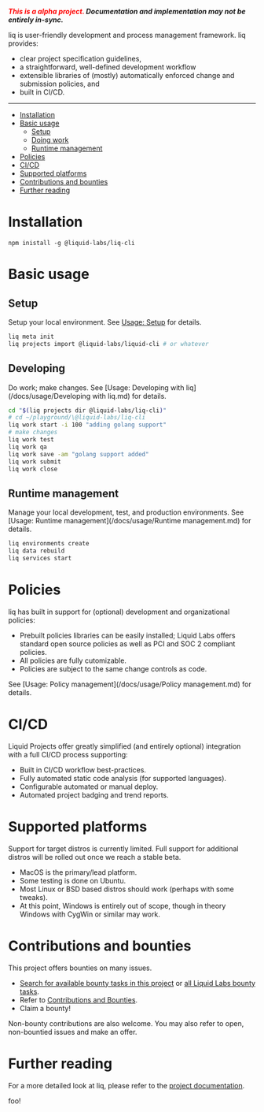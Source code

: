 **_<span style="color:red">This is a alpha project.</span> Documentation and implementation may not be entirely in-sync._**

liq is user-friendly development and process management framework. liq provides:
* clear project specification guidelines,
* a straightforward, well-defined development workflow
* extensible libraries of (mostly) automatically enforced change and submission policies, and
* built in CI/CD.

___

* [Installation](#installation)
* [Basic usage](#basic-usage)
   * [Setup](#setup)
   * [Doing work](#doing-work)
   * [Runtime management](#runtime-management)
* [Policies](#policies)
* [CI/CD](#cicd)
* [Supported platforms](#supported-platforms)
* [Contributions and bounties](#contributions-and-bounties)
* [Further reading](#further-reading)

# Installation

`npm inistall -g @liquid-labs/liq-cli`

# Basic usage

## Setup

Setup your local environment. See [Usage: Setup](/docs/usage/Setup.md) for details.
 ```bash
 liq meta init
 liq projects import @liquid-labs/liquid-cli # or whatever
```

## Developing

Do work; make changes. See [Usage: Developing with liq](/docs/usage/Developing with liq.md) for details.
 ```bash
 cd "$(liq projects dir @liquid-labs/liq-cli)"
 # cd ~/playground/\@liquid-labs/liq-cli
 liq work start -i 100 "adding golang support"
 # make changes
 liq work test
 liq work qa
 liq work save -am "golang support added"
 liq work submit
 liq work close
 ```

## Runtime management

Manage your local development, test, and production environments. See [Usage: Runtime management](/docs/usage/Runtime management.md) for details.
```bash
liq environments create
liq data rebuild
liq services start
```

# Policies

liq has built in support for (optional) development and organizational policies:

* Prebuilt policies libraries can be easily installed; Liquid Labs offers standard open source policies as well as PCI and SOC 2 compliant policies.
* All policies are fully cutomizable.
* Policies are subject to the same change controls as code.

See [Usage: Policy management](/docs/usage/Policy management.md) for details.

# CI/CD

Liquid Projects offer greatly simplified (and entirely optional) integration with a full CI/CD process supporting:

* Built in CI/CD workflow best-practices.
* Fully automated static code analysis (for supported languages).
* Configurable automated or manual deploy.
* Automated project badging and trend reports.

# Supported platforms

Support for target distros is currently limited. Full support for additional distros will be rolled out once we reach a stable beta.

* MacOS is the primary/lead platform.
* Some testing is done on Ubuntu.
* Most Linux or BSD based distros should work (perhaps with some tweaks).
* At this point, Windows is entirely out of scope, though in theory Windows with CygWin or similar may work.

# Contributions and bounties

This project offers bounties on many issues.

* [Search for available bounty tasks in this project](https://github.com/liquid-labs/liq-cli/issues?utf8=%E2%9C%93&q=is%3Aissue+is%3Aopen+no%3Aassignee+label%3Abounty) or [all Liquid Labs bounty tasks](https://github.com/issues?utf8=%E2%9C%93&q=is%3Aopen+is%3Aissue+org%3Aliquid-labs+archived%3Afalse+label%3Abounty).
* Refer to [Contributions and Bounties](/docs/Contributions%20and%20Bounties.md).
* Claim a bounty!

Non-bounty contributions are also welcome. You may also refer to open, non-bountied issues and make an offer.

# Further reading

For a more detailed look at liq, please refer to the [project documentation](/docs/toc.md).

foo!
